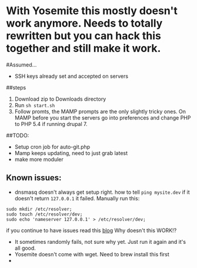 # With Yosemite this mostly doesn't work anymore. Needs to totally rewritten but you can hack this together and still make it work.

#Assumed...

* SSH keys already set and accepted on servers

##steps

1. Download zip to Downloads directory
2. Run `sh start.sh`
3. Follow promts, the MAMP prompts are the only slightly tricky ones. On MAMP before you start the servers go into preferences and change PHP to PHP 5.4 if running drupal 7.


##TODO:
* Setup cron job for auto-git.php
* Mamp keeps updating, need to just grab latest
* make more moduler

## Known issues:
* dnsmasq doesn't always get setup right. how to tell
`ping mysite.dev` if it doesn't return `127.0.0.1` it failed. Manually run this:
```
sudo mkdir /etc/resolver;
sudo touch /etc/resolver/dev;
sudo echo 'nameserver 127.0.0.1' > /etc/resolver/dev;
```
if you continue to have issues read this [blog](http://passingcuriosity.com/2013/dnsmasq-dev-osx/)
Why doesn't this WORK!?
* It sometimes randomly fails, not sure why yet. Just run it again and it's all good.
* Yosemite doesn't come with wget. Need to brew install this first
* 
